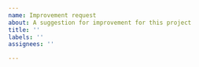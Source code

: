 ```yaml
---
name: Improvement request
about: A suggestion for improvement for this project
title: ''
labels: ''
assignees: ''

---
```



